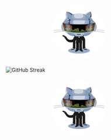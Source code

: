 <div style="
    display: flex; 
    justify-content: center; 
    align-items: center; 
    gap: 20px; 
    font-size: 14px; 
    flex-wrap: wrap; /* İçerik taşarsa satır kaydırır */
">
  <img src="./github.gif" alt="Profile GIF" class="responsive-img" />
  <img src="https://github-readme-streak-stats.herokuapp.com/?user=serhat-yildiz&theme=radical" alt="GitHub Streak" class="responsive-img-large" />
  <img src="./github.gif" alt="Profile GIF" class="responsive-img" />
</div>

<style>
  .responsive-img {
    width: 150px;
    height: 150px;
    border-radius: 50%;
    transition: all 0.3s ease;
  }

  .responsive-img-large {
    width: 400px;
    max-width: 90%;
    transition: all 0.3s ease;
  }

  /* Ekran küçüldükçe resimler küçülsün */
  @media (max-width: 768px) {
    .responsive-img {
      width: 100px;
      height: 100px;
    }

    .responsive-img-large {
      width: 250px;
    }
  }

  @media (max-width: 480px) {
    .responsive-img {
      width: 80px;
      height: 80px;
    }

    .responsive-img-large {
      width: 200px;
    }
  }
</style>
